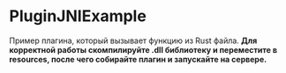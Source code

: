 # PluginJNIExample
Пример плагина, который вызывает функцию из Rust файла. **Для корректной работы скомпилируйте .dll библиотеку и переместите в resources, после чего собирайте плагин и запускайте на сервере.**
